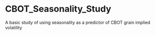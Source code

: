 # CBOT_Seasonality_Study
A basic study of using seasonality as a predictor of CBOT grain implied volatility

